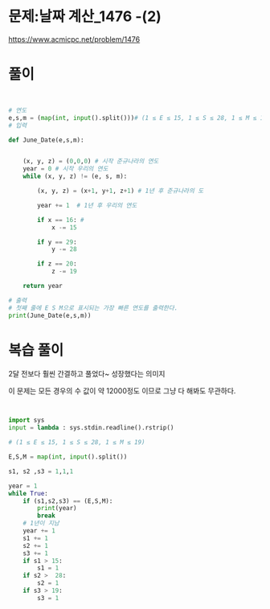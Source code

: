 # 문제:날짜 계산_1476 -(2)
https://www.acmicpc.net/problem/1476

# 풀이
``` python


# 연도
e,s,m = (map(int, input().split()))# (1 ≤ E ≤ 15, 1 ≤ S ≤ 28, 1 ≤ M ≤ 19)
# 입력

def June_Date(e,s,m):


    (x, y, z) = (0,0,0) # 시작 준규나라의 연도
    year = 0 # 시작 우리의 연도
    while (x, y, z) != (e, s, m):

        (x, y, z) = (x+1, y+1, z+1) # 1년 후 준규나라의 도

        year += 1  # 1년 후 우리의 연도

        if x == 16: # 
            x -= 15

        if y == 29:
            y -= 28

        if z == 20:
            z -= 19

    return year

# 출력
# 첫째 줄에 E S M으로 표시되는 가장 빠른 연도를 출력한다.
print(June_Date(e,s,m))

```

# 복습 풀이

2달 전보다 훨씬 간결하고  풀었다~ 성장했다는 의미지  

이 문제는 모든 경우의 수 값이 약 12000정도 이므로 그냥 다 해봐도 무관하다.
``` python


import sys
input = lambda : sys.stdin.readline().rstrip()

# (1 ≤ E ≤ 15, 1 ≤ S ≤ 28, 1 ≤ M ≤ 19)

E,S,M = map(int, input().split())

s1, s2 ,s3 = 1,1,1

year = 1
while True:
    if (s1,s2,s3) == (E,S,M):
        print(year)
        break
    # 1년이 지남
    year += 1
    s1 += 1
    s2 += 1
    s3 += 1
    if s1 > 15:
        s1 = 1
    if s2 >  28:
        s2 = 1
    if s3 > 19:
        s3 = 1
```
